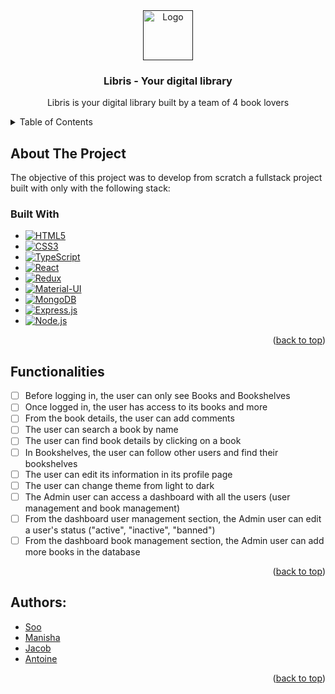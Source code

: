 <!-- PROJECT LOGO -->
<div align="center">
    <a href="">
    <img src="https://img.favpng.com/18/21/14/bookcase-furniture-computer-icons-shelf-png-favpng-SrBz2n5dJdTuPBxseHEiJQf2S.jpg" width="80" height="80" alt="Logo"/>
    </a>



<h3 align="center">Libris - Your digital library</h3>
  <p align="center">
    Libris is your digital library built by a team of 4 book lovers
    <br />
  </p>
</div>

<!-- TABLE OF CONTENTS -->
<details>
  <summary>Table of Contents</summary>
  <ol>
    <li>
      <a href="#about-the-project">About The Project</a>
      <ul>
        <li><a href="#built-with">Built With</a></li>
      </ul>
    </li>
    <li><a href="#functionalities">Functionalities</a></li>
    <li><a href="#authors">Authors</a></li>
  </ol>
</details>



<!-- ABOUT THE PROJECT -->
## About The Project

The objective of this project was to develop from scratch a fullstack project built with only with the following stack:

### Built With

* [![HTML5][HTML5]][HTML5-url]
* [![CSS3][CSS3]][CSS3-url]
* [![TypeScript][TypeScript]][TypeScript-url]
* [![React][React.js]][React-url]
* [![Redux][Redux]][Redux-url]
* [![Material-UI][Material-UI]][Material-UI-url]
* [![MongoDB][MongoDB]][MongoDB-url]
* [![Express.js][Express.js]][Express-url]
* [![Node.js][Node.js]][Node-url]



<p align="right">(<a href="#readme-top">back to top</a>)</p>

<!-- Functionalities -->
## Functionalities

- [ ] Before logging in, the user can only see Books and Bookshelves
- [ ] Once logged in, the user has access to its books and more
- [ ] From the book details, the user can add comments
- [ ] The user can search a book by name
- [ ] The user can find book details by clicking on a book
- [ ] In Bookshelves, the user can follow other users and find their bookshelves
- [ ] The user can edit its information in its profile page
- [ ] The user can change theme from light to dark
- [ ] The Admin user can access a dashboard with all the users (user management and book management)
- [ ] From the dashboard user management section, the Admin user can edit a user's status ("active", "inactive", "banned")
- [ ] From the dashboard book management section, the Admin user can add more books in the database

<p align="right">(<a href="#readme-top">back to top</a>)</p>

<!-- AUTHORS -->
## Authors:
* [Soo]
* [Manisha]
* [Jacob]
* [Antoine]

<p align="right">(<a href="#readme-top">back to top</a>)</p>


<!-- MARKDOWN LINKS & IMAGES -->
<!-- https://www.markdownguide.org/basic-syntax/#reference-style-links -->

[React.js]: https://img.shields.io/badge/React-20232A?style=for-the-badge&logo=react&logoColor=61DAFB
[React-url]: https://reactjs.org/
[Redux]: https://img.shields.io/badge/Redux-593D88?style=for-the-badge&logo=redux&logoColor=white
[Redux-url]: https://redux-toolkit.js.org/
[TypeScript]: https://img.shields.io/badge/TypeScript-007ACC?style=for-the-badge&logo=typescript&logoColor=white
[TypeScript-url]: https://www.typescriptlang.org/
[HTML5]: https://img.shields.io/badge/HTML5-E34F26?style=for-the-badge&logo=html5&logoColor=white
[HTML5-url]: https://html.spec.whatwg.org/multipage/
[CSS3]: https://img.shields.io/badge/CSS3-1572B6?style=for-the-badge&logo=css3&logoColor=white
[CSS3-url]: https://www.w3.org/Style/CSS/Overview.en.html
[Material-UI]: https://img.shields.io/badge/Material--UI-0081CB?style=for-the-badge&logo=material-ui&logoColor=white
[Material-UI-url]: https://mui.com/
[MongoDB]: https://img.shields.io/badge/MongoDB-4EA94B?style=for-the-badge&logo=mongodb&logoColor=white
[MongoDB-url]: https://www.mongodb.com/
[Express.js]: https://img.shields.io/badge/Express.js-404D59?style=for-the-badge
[Express-url]: https://expressjs.com/
[Node.js]: https://img.shields.io/badge/Node.js-43853D?style=for-the-badge&logo=node.js&logoColor=white
[Node-url]: https://nodejs.org/en

[Soo]: https://github.com/jamiekim828
[Manisha]: https://github.com/manishakumarigithub
[Jacob]: https://github.com/jacobsebastian1729
[Antoine]: https://github.com/Ant1ne
